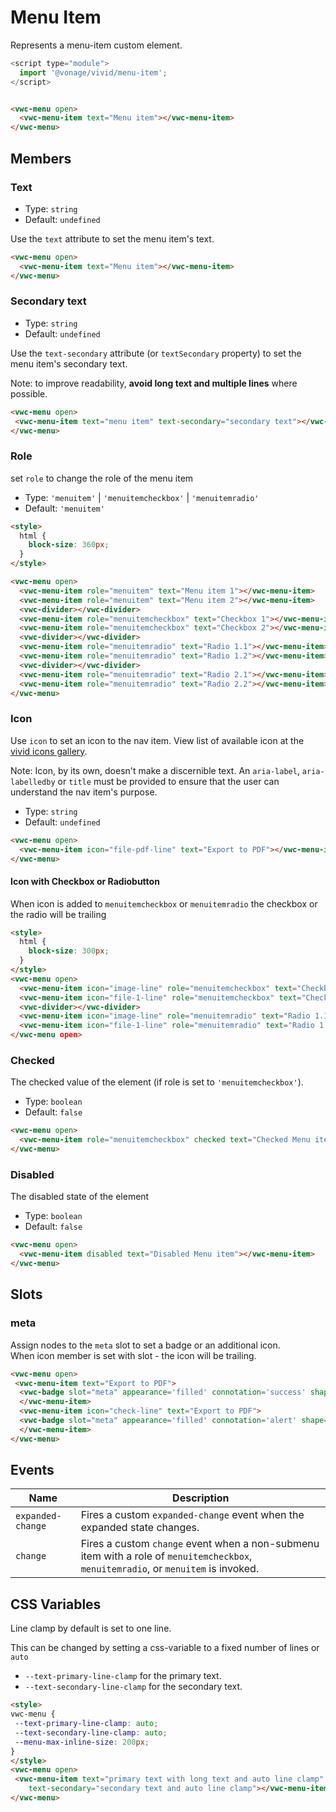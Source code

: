 # Menu Item

Represents a menu-item custom element.

```js
<script type="module">
  import '@vonage/vivid/menu-item';
</script>
```

```html preview

<vwc-menu open>
  <vwc-menu-item text="Menu item"></vwc-menu-item>
</vwc-menu>
```

## Members

### Text

- Type: `string`
- Default: `undefined`

Use the `text` attribute to set the menu item's text.

```html preview
<vwc-menu open>
  <vwc-menu-item text="Menu item"></vwc-menu-item>
</vwc-menu>
```

### Secondary text

- Type: `string`
- Default: `undefined`

Use the `text-secondary` attribute (or `textSecondary` property) to set the menu item's secondary text.

Note: to improve readability, **avoid long text and multiple lines** where possible.

```html preview
<vwc-menu open>
 <vwc-menu-item text="menu item" text-secondary="secondary text"></vwc-menu-item>
</vwc-menu>
```

### Role

set `role` to change the role of the menu item

- Type: `'menuitem'` | `'menuitemcheckbox'` | `'menuitemradio'`
- Default: `'menuitem'`

```html preview
<style>
  html { 
    block-size: 360px; 
  }
</style>

<vwc-menu open>
  <vwc-menu-item role="menuitem" text="Menu item 1"></vwc-menu-item>
  <vwc-menu-item role="menuitem" text="Menu item 2"></vwc-menu-item>
  <vwc-divider></vwc-divider>
  <vwc-menu-item role="menuitemcheckbox" text="Checkbox 1"></vwc-menu-item>
  <vwc-menu-item role="menuitemcheckbox" text="Checkbox 2"></vwc-menu-item>
  <vwc-divider></vwc-divider>
  <vwc-menu-item role="menuitemradio" text="Radio 1.1"></vwc-menu-item>
  <vwc-menu-item role="menuitemradio" text="Radio 1.2"></vwc-menu-item>
  <vwc-divider></vwc-divider>
  <vwc-menu-item role="menuitemradio" text="Radio 2.1"></vwc-menu-item>
  <vwc-menu-item role="menuitemradio" text="Radio 2.2"></vwc-menu-item>
</vwc-menu>
```

### Icon

Use `icon` to set an icon to the nav item.
View list of available icon at the [vivid icons gallery](../../icons/icons-gallery).

Note: Icon, by its own, doesn't make a discernible text. An `aria-label`, `aria-labelledby` or `title` must be provided to ensure that the user can understand the nav item's purpose.

- Type: `string`
- Default: `undefined`

```html preview
<vwc-menu open>
  <vwc-menu-item icon="file-pdf-line" text="Export to PDF"></vwc-menu-item>
</vwc-menu>
```

#### Icon with Checkbox or Radiobutton
When icon is added to `menuitemcheckbox` or `menuitemradio` the checkbox or the radio will be trailing

```html preview
<style>
  html { 
    block-size: 300px; 
  }
</style>
<vwc-menu open>
  <vwc-menu-item icon="image-line" role="menuitemcheckbox" text="Checkbox 1"></vwc-menu-item>
  <vwc-menu-item icon="file-1-line" role="menuitemcheckbox" text="Checkbox 2"></vwc-menu-item>
  <vwc-divider></vwc-divider>
  <vwc-menu-item icon="image-line" role="menuitemradio" text="Radio 1.1"></vwc-menu-item>
  <vwc-menu-item icon="file-1-line" role="menuitemradio" text="Radio 1.1"></vwc-menu-item>
</vwc-menu open>
```

### Checked

The checked value of the element (if role is set to `'menuitemcheckbox'`).

- Type: `boolean`
- Default: `false`

```html preview
<vwc-menu open>
  <vwc-menu-item role="menuitemcheckbox" checked text="Checked Menu item"></vwc-menu-item>
</vwc-menu>
```

### Disabled

The disabled state of the element

- Type: `boolean`
- Default: `false`

```html preview
<vwc-menu open>
  <vwc-menu-item disabled text="Disabled Menu item"></vwc-menu-item>
</vwc-menu>
```

<!-- ### Expanded

The expanded state of the element

- Type: `boolean`
- Default: `false` -->

## Slots
### meta
Assign nodes to the `meta` slot to set a badge or an additional icon.  
When icon member is set with slot - the icon will be trailing.
```html preview
<vwc-menu open>
 <vwc-menu-item text="Export to PDF">
  <vwc-badge slot="meta" appearance='filled' connotation='success' shape='pill' icon='check-solid'></vwc-badge>
  </vwc-menu-item>
  <vwc-menu-item icon="check-line" text="Export to PDF">
  <vwc-badge slot="meta" appearance='filled' connotation='alert' shape='pill' icon='minus-solid'></vwc-badge>
  </vwc-menu-item>
</vwc-menu> 
```

## Events

<vwc-elevation>

| Name              | Description                                                                                                                         |
| ----------------- | ----------------------------------------------------------------------------------------------------------------------------------- |
| `expanded-change` | Fires a custom `expanded-change` event when the expanded state changes.                                                             |
| `change`          | Fires a custom `change` event when a non-submenu item with a role of `menuitemcheckbox`, `menuitemradio`, or `menuitem` is invoked. |

</vwc-elevation>

## CSS Variables
Line clamp by default is set to one line.  

This can be changed by setting a css-variable to a fixed number of lines or `auto`   
- `--text-primary-line-clamp` for the primary text.
- `--text-secondary-line-clamp` for the secondary text.


```html preview
<style>
vwc-menu {
 --text-primary-line-clamp: auto; 
 --text-secondary-line-clamp: auto;
 --menu-max-inline-size: 200px;
}
</style>
<vwc-menu open>
 <vwc-menu-item text="primary text with long text and auto line clamp"
	text-secondary="secondary text and auto line clamp"></vwc-menu-item>
</vwc-menu>
```
